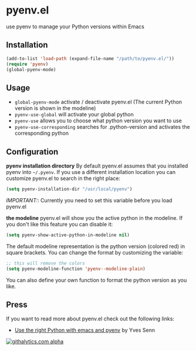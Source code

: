 pyenv.el
========

use pyenv to manage your Python versions within Emacs

Installation
------------

```lisp
(add-to-list 'load-path (expand-file-name "/path/to/pyenv.el/"))
(require 'pyenv)
(global-pyenv-mode)
```

Usage
-----

* `global-pyenv-mode` activate / deactivate pyenv.el (The current Python version is shown in the modeline)
* `pyenv-use-global` will activate your global python
* `pyenv-use` allows you to choose what python version you want to use
* `pyenv-use-corresponding` searches for .python-version and activates
  the corresponding python

Configuration
-------------

**pyenv installation directory**
By default pyenv.el assumes that you installed pyenv into
`~/.pyenv`. If you use a different installation location you can
customize pyenv.el to search in the right place:

```lisp
(setq pyenv-installation-dir "/usr/local/pyenv")
```

*IMPORTANT:*: Currently you need to set this variable before you load pyenv.el

**the modeline**
pyenv.el will show you the active python in the modeline. If you don't
like this feature you can disable it:

```lisp
(setq pyenv-show-active-python-in-modeline nil)
```

The default modeline representation is the python version (colored red) in square
brackets. You can change the format by customizing the variable:

```lisp
;; this will remove the colors
(setq pyenv-modeline-function 'pyenv--modeline-plain)
```

You can also define your own function to format the python version as you like.

Press
-----

If you want to read more about pyenv.el check out the following links:

* [Use the right Python with emacs and pyenv](http://blog.senny.ch/blog/2013/02/11/use-the-right-python-with-emacs-and-pyenv/) by Yves Senn

[![githalytics.com alpha](https://cruel-carlota.pagodabox.com/f4c783738c250ce724df3c5b9753a786 "githalytics.com")](http://githalytics.com/senny/pyenv.el)

